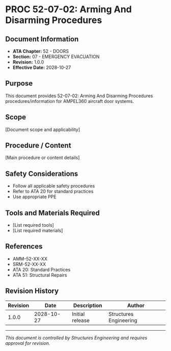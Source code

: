 # PROC 52-07-02: Arming And Disarming Procedures

## Document Information

- **ATA Chapter:** 52 - DOORS
- **Section:** 07 - EMERGENCY EVACUATION
- **Revision:** 1.0.0
- **Effective Date:** 2028-10-27

## Purpose

This document provides 52-07-02: Arming And Disarming Procedures procedures/information for AMPEL360 aircraft door systems.

## Scope

[Document scope and applicability]

## Procedure / Content

[Main procedure or content details]

## Safety Considerations

- Follow all applicable safety procedures
- Refer to ATA 20 for standard practices
- Use appropriate PPE

## Tools and Materials Required

- [List required tools]
- [List required materials]

## References

- AMM-52-XX-XX
- SRM-52-XX-XX
- ATA 20: Standard Practices
- ATA 51: Structural Repairs

## Revision History

| Revision | Date       | Description    | Author                 |
|----------|------------|----------------|------------------------|
| 1.0.0    | 2028-10-27 | Initial release| Structures Engineering |

---

*This document is controlled by Structures Engineering and requires approval for revision.*
